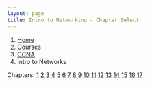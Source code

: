 ```yaml
---
layout: page
title: Intro to Networking - Chapter Select
---
```


<nav aria-label="breadcrumb">
  <ol class="breadcrumb">
    <li class="breadcrumb-item"><a href="../../../">Home</a></li>
    <li class="breadcrumb-item"><a href="../../">Courses</a></li>
    <li class="breadcrumb-item"><a href="../">CCNA</a></li>
    <li class="breadcrumb-item active" aria-current="page">Intro to Networks</li>
  </ol>
</nav>

Chapters: 
<a href="./1" class="btn btn-info" role="button">1</a>
<a href="./2" class="btn btn-info" role="button">2</a>
<a href="./3" class="btn btn-info" role="button">3</a>
<a href="#" class="btn btn-info" role="button">4</a>
<a href="#" class="btn btn-info" role="button">5</a>
<a href="#" class="btn btn-info" role="button">6</a>
<a href="#" class="btn btn-info" role="button">7</a>
<a href="#" class="btn btn-info" role="button">8</a>
<a href="#" class="btn btn-info" role="button">9</a>
<a href="#" class="btn btn-info" role="button">10</a>
<a href="#" class="btn btn-info" role="button">11</a>
<a href="#" class="btn btn-info" role="button">12</a>
<a href="#" class="btn btn-info" role="button">13</a>
<a href="#" class="btn btn-info" role="button">14</a>
<a href="#" class="btn btn-info" role="button">15</a>
<a href="#" class="btn btn-info" role="button">16</a>
<a href="#" class="btn btn-info" role="button">17</a>

